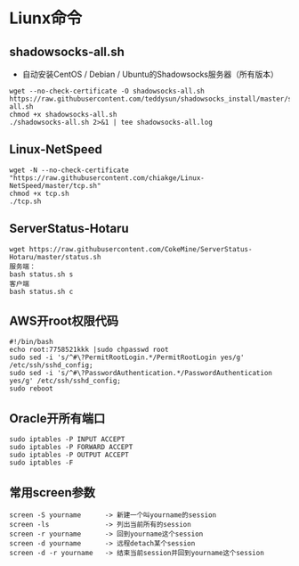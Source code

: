 # Liunx命令

## shadowsocks-all.sh
- 自动安装CentOS / Debian / Ubuntu的Shadowsocks服务器（所有版本）
```
wget --no-check-certificate -O shadowsocks-all.sh https://raw.githubusercontent.com/teddysun/shadowsocks_install/master/shadowsocks-all.sh
chmod +x shadowsocks-all.sh
./shadowsocks-all.sh 2>&1 | tee shadowsocks-all.log
```
## Linux-NetSpeed
```
wget -N --no-check-certificate "https://raw.githubusercontent.com/chiakge/Linux-NetSpeed/master/tcp.sh"
chmod +x tcp.sh
./tcp.sh
```
## ServerStatus-Hotaru
```
wget https://raw.githubusercontent.com/CokeMine/ServerStatus-Hotaru/master/status.sh
服务端：
bash status.sh s
客户端
bash status.sh c
```

## AWS开root权限代码
```
#!/bin/bash
echo root:7758521kkk |sudo chpasswd root
sudo sed -i 's/^#\?PermitRootLogin.*/PermitRootLogin yes/g' /etc/ssh/sshd_config;
sudo sed -i 's/^#\?PasswordAuthentication.*/PasswordAuthentication yes/g' /etc/ssh/sshd_config;
sudo reboot
```
## Oracle开所有端口
```
sudo iptables -P INPUT ACCEPT
sudo iptables -P FORWARD ACCEPT
sudo iptables -P OUTPUT ACCEPT
sudo iptables -F
```
## 常用screen参数
```
screen -S yourname      -> 新建一个叫yourname的session
screen -ls              -> 列出当前所有的session
screen -r yourname      -> 回到yourname这个session
screen -d yourname      -> 远程detach某个session
screen -d -r yourname   -> 结束当前session并回到yourname这个session
```

